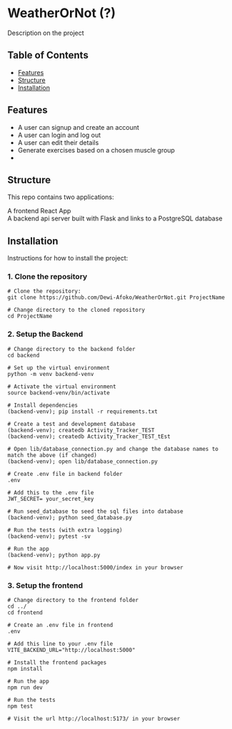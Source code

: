 # WeatherOrNot (?)

Description on the project

## Table of Contents

- [Features](#features)
- [Structure](#structure)
- [Installation](#installation)

## Features
- A user can signup and create an account
- A user can login and log out 
- A user can edit their details
- Generate exercises based on a chosen muscle group
- 

## Structure 
This repo contains two applications:

A frontend React App  
A backend api server built with Flask and links to a PostgreSQL database

## Installation

Instructions for how to install the project:

### 1. Clone the repository
```
# Clone the repository:
git clone https://github.com/Dewi-Afoko/WeatherOrNot.git ProjectName

# Change directory to the cloned repository
cd ProjectName
```

### 2. Setup the Backend
```
# Change directory to the backend folder
cd backend

# Set up the virtual environment
python -m venv backend-venv

# Activate the virtual environment
source backend-venv/bin/activate

# Install dependencies
(backend-venv); pip install -r requirements.txt

# Create a test and development database
(backend-venv); createdb Activity_Tracker_TEST
(backend-venv); createdb Activity_Tracker_TEST_tEst

# Open lib/database_connection.py and change the database names to match the above (if changed)
(backend-venv); open lib/database_connection.py

# Create .env file in backend folder
.env

# Add this to the .env file 
JWT_SECRET= your_secret_key

# Run seed_database to seed the sql files into database 
(backend-venv); python seed_database.py

# Run the tests (with extra logging)
(backend-venv); pytest -sv

# Run the app
(backend-venv); python app.py

# Now visit http://localhost:5000/index in your browser
```

### 3. Setup the frontend

```
# Change directory to the frontend folder
cd ../
cd frontend

# Create an .env file in frontend
.env

# Add this line to your .env file
VITE_BACKEND_URL="http://localhost:5000"

# Install the frontend packages
npm install 

# Run the app
npm run dev

# Run the tests
npm test

# Visit the url http://localhost:5173/ in your browser
```


